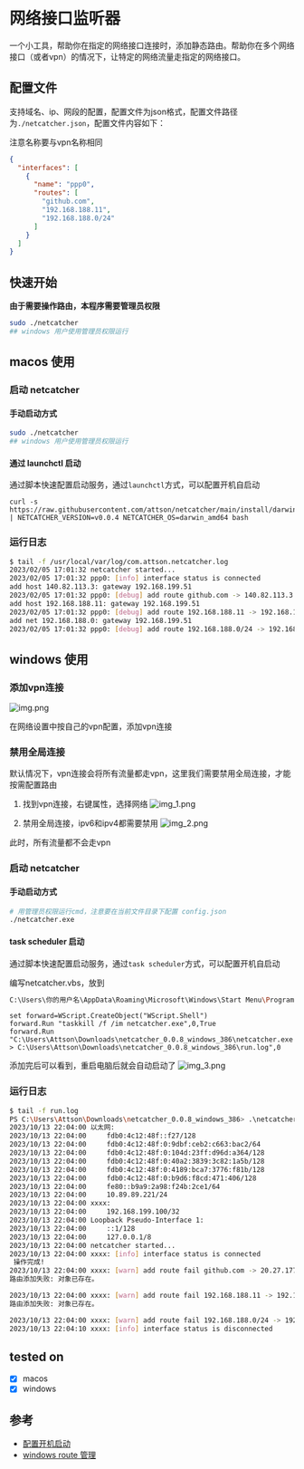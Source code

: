# 网络接口监听器

一个小工具，帮助你在指定的网络接口连接时，添加静态路由。帮助你在多个网络接口（或者vpn）的情况下，让特定的网络流量走指定的网络接口。

## 配置文件

支持域名、ip、网段的配置，配置文件为json格式，配置文件路径为`./netcatcher.json`，配置文件内容如下：

注意名称要与vpn名称相同

```json
{
  "interfaces": [
    {
      "name": "ppp0",
      "routes": [
        "github.com",
        "192.168.188.11",
        "192.168.188.0/24"
      ]
    }
  ]
}
```

## 快速开始

**由于需要操作路由，本程序需要管理员权限**

```bash
sudo ./netcatcher
## windows 用户使用管理员权限运行
```

## macos 使用

### 启动 netcatcher

#### 手动启动方式

```bash
sudo ./netcatcher
## windows 用户使用管理员权限运行
```

#### 通过 launchctl 启动

通过脚本快速配置启动服务，通过`launchctl`方式，可以配置开机自启动

```
curl -s https://raw.githubusercontent.com/attson/netcatcher/main/install/darwin.sh | NETCATCHER_VERSION=v0.0.4 NETCATCHER_OS=darwin_amd64 bash
```

### 运行日志

```bash
$ tail -f /usr/local/var/log/com.attson.netcatcher.log
2023/02/05 17:01:32 netcatcher started...
2023/02/05 17:01:32 ppp0: [info] interface status is connected
add host 140.82.113.3: gateway 192.168.199.51
2023/02/05 17:01:32 ppp0: [debug] add route github.com -> 140.82.113.3 @ 192.168.199.51
add host 192.168.188.11: gateway 192.168.199.51
2023/02/05 17:01:32 ppp0: [debug] add route 192.168.188.11 -> 192.168.188.11 @ 192.168.199.51
add net 192.168.188.0: gateway 192.168.199.51
2023/02/05 17:01:32 ppp0: [debug] add route 192.168.188.0/24 -> 192.168.188.0/24 @ 192.168.199.5
```

## windows 使用

### 添加vpn连接

![img.png](doc/img.png)

在网络设置中按自己的vpn配置，添加vpn连接

### 禁用全局连接

默认情况下，vpn连接会将所有流量都走vpn，这里我们需要禁用全局连接，才能按需配置路由

1. 找到vpn连接，右键属性，选择网络
![img_1.png](doc/img_1.png)

2. 禁用全局连接，ipv6和ipv4都需要禁用
![img_2.png](doc/img_2.png)

此时，所有流量都不会走vpn

### 启动 netcatcher

#### 手动启动方式

```bash
# 用管理员权限运行cmd，注意要在当前文件目录下配置 config.json
./netcatcher.exe
```

#### task scheduler 启动

通过脚本快速配置启动服务，通过`task scheduler`方式，可以配置开机自启动

编写netcatcher.vbs，放到
```bash
C:\Users\你的用户名\AppData\Roaming\Microsoft\Windows\Start Menu\Programs\Startup
```

```
set forward=WScript.CreateObject("WScript.Shell")
forward.Run "taskkill /f /im netcatcher.exe",0,True
forward.Run "C:\Users\Attson\Downloads\netcatcher_0.0.8_windows_386\netcatcher.exe > C:\Users\Attson\Downloads\netcatcher_0.0.8_windows_386\run.log",0
```

添加完后可以看到，重启电脑后就会自动启动了
![img_3.png](doc/img_3.png)

### 运行日志

```bash
$ tail -f run.log
PS C:\Users\Attson\Downloads\netcatcher_0.0.8_windows_386> .\netcatcher.exe
2023/10/13 22:04:00 以太网:
2023/10/13 22:04:00     fdb0:4c12:48f::f27/128
2023/10/13 22:04:00     fdb0:4c12:48f:0:9dbf:ceb2:c663:bac2/64
2023/10/13 22:04:00     fdb0:4c12:48f:0:104d:23ff:d96d:a364/128
2023/10/13 22:04:00     fdb0:4c12:48f:0:40a2:3839:3c82:1a5b/128
2023/10/13 22:04:00     fdb0:4c12:48f:0:4189:bca7:3776:f81b/128
2023/10/13 22:04:00     fdb0:4c12:48f:0:b9d6:f8cd:471:406/128
2023/10/13 22:04:00     fe80::b9a9:2a98:f24b:2ce1/64
2023/10/13 22:04:00     10.89.89.221/24
2023/10/13 22:04:00 xxxx:
2023/10/13 22:04:00     192.168.199.100/32
2023/10/13 22:04:00 Loopback Pseudo-Interface 1:
2023/10/13 22:04:00     ::1/128
2023/10/13 22:04:00     127.0.0.1/8
2023/10/13 22:04:00 netcatcher started...
2023/10/13 22:04:00 xxxx: [info] interface status is connected
 操作完成!
2023/10/13 22:04:00 xxxx: [warn] add route fail github.com -> 20.27.177.113 @ 192.168.199.100 invalid write result
路由添加失败: 对象已存在。

2023/10/13 22:04:00 xxxx: [warn] add route fail 192.168.188.11 -> 192.168.188.11 @ 192.168.199.100 invalid write result
路由添加失败: 对象已存在。

2023/10/13 22:04:00 xxxx: [warn] add route fail 192.168.188.0/24 -> 192.168.188.0/24 @ 192.168.199.100 invalid write result
2023/10/13 22:04:10 xxxx: [info] interface status is disconnected
```

## tested on

- [x] macos
- [x] windows

## 参考

- [配置开机启动](https://www.arloor.com/posts/other/start-onboot-windows-macos/)
- [windows route 管理](https://www.163.com/dy/article/FATGQ880053194Z5.html) 